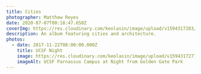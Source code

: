 ```yaml
---
title: Cities
photographer: Matthew Reyes
date: 2020-07-07T00:18:47.650Z
coverImg: https://res.cloudinary.com/keolasin/image/upload/v1594317283/Cities/Cities-17_ppwo0u.jpg
description: An album featuring cities and architecture.
photos:
  - date: 2017-11-22T08:00:00.000Z
    title: UCSF Night
    image: https://res.cloudinary.com/keolasin/image/upload/v1594317277/Cities/Cities-1_zkhhcf.jpg
    imageAlt: UCSF Parnassus Campus at Night from Golden Gate Park
---
```

